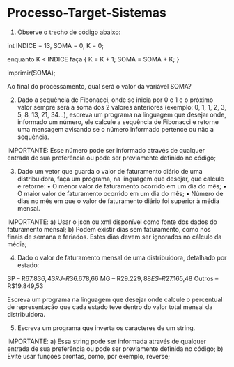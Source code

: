 # Processo-Target-Sistemas

1)  Observe o trecho de código abaixo:

  int INDICE = 13, SOMA = 0, K = 0;

  enquanto K < INDICE faça
  {
  K = K + 1;
  SOMA = SOMA + K;
  }

  imprimir(SOMA);

  Ao final do processamento, qual será o valor da variável SOMA?


2) Dado a sequência de Fibonacci, onde se inicia por 0 e 1 e o próximo valor sempre será a soma dos 2 valores anteriores (exemplo: 0, 1, 1, 2, 3, 5, 8, 13, 21, 34...), escreva um programa na linguagem que desejar onde, informado um número, ele calcule a sequência de Fibonacci e retorne uma mensagem avisando se o número informado pertence ou não a sequência.

  IMPORTANTE:
  Esse número pode ser informado através de qualquer entrada de sua preferência ou pode ser previamente definido no código;


  3) Dado um vetor que guarda o valor de faturamento diário de uma distribuidora, faça um programa, na linguagem que desejar, que calcule e retorne:
  • O menor valor de faturamento ocorrido em um dia do mês;
  • O maior valor de faturamento ocorrido em um dia do mês;
  • Número de dias no mês em que o valor de faturamento diário foi superior à média mensal.

  IMPORTANTE:
  a) Usar o json ou xml disponível como fonte dos dados do faturamento mensal;
  b) Podem existir dias sem faturamento, como nos finais de semana e feriados. Estes dias devem ser ignorados no cálculo da média;


  4) Dado o valor de faturamento mensal de uma distribuidora, detalhado por estado:

  SP – R$67.836,43
  RJ – R$36.678,66
  MG – R$29.229,88
  ES – R$27.165,48
  Outros – R$19.849,53

  Escreva um programa na linguagem que desejar onde calcule o percentual de representação que cada estado teve dentro do valor total mensal da distribuidora.


  5) Escreva um programa que inverta os caracteres de um string.

  IMPORTANTE:
  a) Essa string pode ser informada através de qualquer entrada de sua preferência ou pode ser previamente definida no código;
  b) Evite usar funções prontas, como, por exemplo, reverse;
